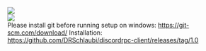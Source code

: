 <a href="https://discord.gg/8Dc9hBe"><img src="https://discordapp.com/api/guilds/381419503164325900/embed.png"/></a><br>
<a href="https://david-dm.org/DRSchlaubi/discordrpc-client"><img src="https://david-dm.org/DRSchlaubi/discordrpc-client.svg"/></a><br>
Please install git before running setup on windows: https://git-scm.com/download/
Installation: https://github.com/DRSchlaubi/discordrpc-client/releases/tag/1.0
